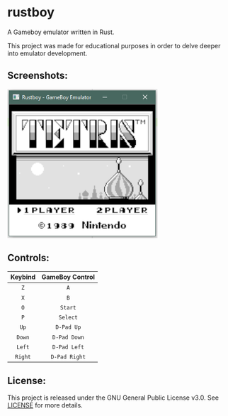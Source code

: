 # rustboy
A Gameboy emulator written in Rust. 

This project was made for educational purposes in order to delve deeper into emulator development.

## Screenshots:

![Tetris](https://github.com/charlieboggus/rustboy/blob/master/screenshots/tetris.png)

## Controls:

| Keybind | GameBoy Control |
|:-------:|:---------------:|
| `Z` | `A` |
| `X` | `B` |
| `O` | `Start` |
| `P` | `Select` |
| `Up` | `D-Pad Up` |
| `Down` | `D-Pad Down` |
| `Left` | `D-Pad Left` |
| `Right` | `D-Pad Right` |

## License:

This project is released under the GNU General Public License v3.0. 
See [LICENSE](https://github.com/charlieboggus/rustboy/blob/master/LICENSE) for more details.